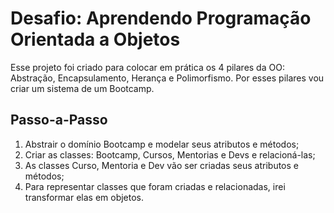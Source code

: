 
# Desafio: Aprendendo Programação Orientada a Objetos

Esse projeto foi criado para colocar em prática os 4 pilares da OO: Abstração, Encapsulamento, Herança e Polimorfismo. Por esses pilares vou criar um sistema de um Bootcamp.


## Passo-a-Passo

1. Abstrair o domínio Bootcamp e modelar seus atributos e métodos;
2. Criar as classes: Bootcamp, Cursos, Mentorias e Devs e relacioná-las;
3. As classes Curso, Mentoria e Dev vão ser criadas seus atributos e métodos;
4. Para representar classes que foram criadas e relacionadas, irei transformar elas em objetos.
